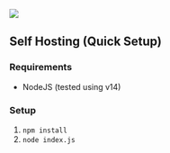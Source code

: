 ![](https://discord.mx/wYXWC21SK8.jpg)

## Self Hosting (Quick Setup)

### Requirements
* NodeJS (tested using v14)

### Setup
1. `npm install`
2. `node index.js`
